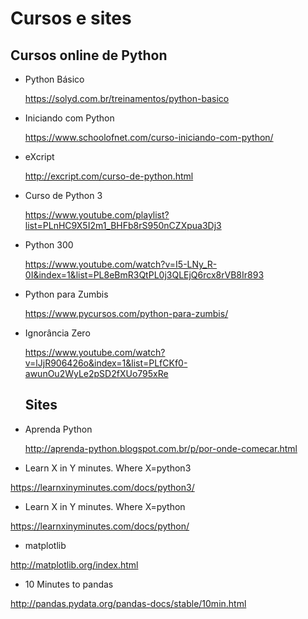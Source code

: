 # Cursos e sites

## Cursos online de Python

- Python Básico

  https://solyd.com.br/treinamentos/python-basico

- Iniciando com Python

  https://www.schoolofnet.com/curso-iniciando-com-python/
  
- eXcript

  http://excript.com/curso-de-python.html
  
- Curso de Python 3 

  https://www.youtube.com/playlist?list=PLnHC9X5I2m1_BHFb8rS950nCZXpua3Dj3

- Python 300

  https://www.youtube.com/watch?v=I5-LNy_R-0I&index=1&list=PL8eBmR3QtPL0j3QLEjQ6rcx8rVB8Ir893
  
- Python para Zumbis

  https://www.pycursos.com/python-para-zumbis/

- Ignorância Zero

  https://www.youtube.com/watch?v=lJjR906426o&index=1&list=PLfCKf0-awunOu2WyLe2pSD2fXUo795xRe
  
  ## Sites
  
- Aprenda Python

  http://aprenda-python.blogspot.com.br/p/por-onde-comecar.html
  
 - Learn X in Y minutes. Where X=python3
  
  https://learnxinyminutes.com/docs/python3/
  
  - Learn X in Y minutes. Where X=python
  
  https://learnxinyminutes.com/docs/python/
  
  - matplotlib
  
  http://matplotlib.org/index.html
  
  - 10 Minutes to pandas
  
  http://pandas.pydata.org/pandas-docs/stable/10min.html
